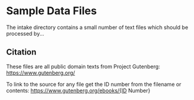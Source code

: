 # Sample Data Files

The intake directory contains a small number of text files which should be processed by...

## Citation
These files are all public domain texts from Project Gutenberg: https://www.gutenberg.org/

To link to the source for any file get the ID number from the filename or contents: https://www.gutenberg.org/ebooks/{ID Number}